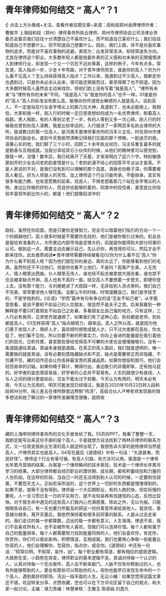 # 青年律师如何结交 “ 高人”？1

☝ 点击上方头像或+关注，查看作者往期文章~来源：段和段郑州金牌律师作者：曹振华 上海段和段（郑州）律师事务所执业律师、郑州市律师协会公司法律业务委员会委员我们往往十分清楚自己不喜欢什么，而不知道自己喜欢什么；我们往往知道自己不想要什么，但不知道自己想要什么。因此，我们上路，并不是对喜欢事物的追求，而是对不喜欢事物的逃避。表现为：出发异常坚决，却经常迷失方向。尤其在律师这个职业，大多数年轻人都是抱着朴素的正义感和对未来的无限憧憬进入到律师行业，却发现一个又一个坑在不远处等着，这样的例子，今年有点多。常言道，高人指点一步，少走十年弯路，对于青年律师而言，谁是你的高人？你为什么看不见高人？怎么持续获得高人指点？工作以来，我遇到过不少高人，我断定你也遇到过，只是你未必全认出来，很可能还擦肩而过，甚至得罪了也不知道。因为大多数时候高人虽然会主动来找你，但他们脸上没有写着“我是高人”。“律所有未来”与“律所有你的未来”不同，“我是高人”与“我是你的高人”也不一样。01谁是你的“高人”高人的标准没有那么高，能够向你传道授业解惑的人就是高人。谈到高人，不一定是站在行业金字塔尖上的那几位大神，真遇到了，也未必能用上。我相信，大家和我一样，刚入行的时候一定日思夜想如何成为一名优秀律师，盼着高人指路，贵人相助，有的人等到又老了一岁，有的人等到又多一次心碎。刚入行的时候我也曾到处找人请教，我是比较幸运的，入行就进了一家两百多名执业律师的大所，我请教过的第一位高人，是河南天基律师事务所的冯军义主任，时任郑州市律师协会的副会长。直到今天我依然清晰记得我们见面的那个傍晚，一脸迷茫的我，语重心长的他，我们聊了三个小时，回顾二十余年执业经历，冯主任重复最多的就是勤奋与互相成就。当我分享给其它小伙伴的时候，从他们的眼神里可以感觉到，跟我一样，没懂！数年后，我已经离开了天基，才渐渐明白了这六个字。特别像情窦初开的少女去问老奶奶爱情是什么？老奶奶漫不经心的回答平平淡淡才是真。不是人家说的不对，是我们没有到可以理解的那个高度。酒香也怕巷子深，你需要被高人看见。好为人师是人的天性，加上律师这个行业只能传承，不能继承，其实有很多有能力教、也有意愿教的前辈。找高人，不用老想着那几个站在金字塔尖的人物，身边比你做的好的人，而且你也能够的着的、同类中的佼佼者，甚至是比你经验丰富但年龄比你小的，都是！他们就像前进中的

# 青年律师如何结交 “ 高人”？2

路标，虽然在你前面，但是只要你足够努力，完全可以借着他们指引的方向一个一个的超越他们，高人很多时候是不需要你去找的，他们是被你吸引过来的。机会总是留给有准备的人，大所里边内部市场是足够大的，前提是你能得到大部分同事的认可。做到这一点，需要主动去展示自己，先认识你，再觉得你可以，然后才会不断来找你。此处推荐阅读☛青年律师需要持续被看见02你为什么看不见“高人”你为什么看不到高人呢？因为他们就在你的身边，离的太近了，你能够看到他们的毛病，虽然你还干不过他们，但是你也看不上他们，不是吗？距离产生美，人无完人，情人眼里出西施，仆人眼里无伟人，谁也经不起总被拿放大镜去看，谁也禁不住总被拿缺点开涮，高人也有不高的一面，结交高人不要想着一步登天，即便你登上去，没有那个能力，与刘姥姥进了大观园一样，无非给别人添点笑料。我们自己不完美，常常要求他人够完美。没那么牛的时候，时常提醒自己，我们是学技艺的，不是学挑刺的。《论语》“学而”篇中有句有争议的话“无友不如己者”，从字面意思看，是说不要和不如自己的人交朋友，很显然不是夫子之意。后来我看到一种解释是不要只盯着朋友不如自己之处看，多看朋友比自己强的地方。只有这样，三人行必有我师，见贤思齐就通顺了。如果我们有了这种心态，到处都是老师，到处都是高人。03怎样获得“高人”指点越努力，越幸运。高人之所以高，就是因为他们善于发现人才，用好人才，喜欢顺时顺势成就人才。只不过大佬都在高处，你太低了，他们看不见你，所以你要不断的积累实力，你向上奋进的能量就在吸引着他们的目光，日积月累，甚至那些曾经觉得高不可攀的大佬也会慢慢被吸引。没有一条道路通往真诚，真诚本身就是道路。在真正的高人面前，我们就是透明的，唯一需要做的就是真诚，没有必要刻意隐藏缺点和不足，缺点是需要修正而非隐藏，不仅藏不住，藏的动作还会让你丢掉最宝贵的真诚品质。如果你想投机取巧，他们会轻而易举的识破。如果你精于算计，懒得付出，身边吸引的非傻即笨，还有拍马屁的。好学者的姿态很容易装，好学者的心态并不容易有。人生的路很少有直线，人与人之间的缘分更是如此，交友不能太过于权衡，今天认为有用的，明天未必有用，今天认为无用的，明天可能发现已经错过。我是在2020年10月22日转入段和段郑州分所，隔三差五在律所群里边熬制“鸡汤”，高级合伙人卢琴老师发现我的很多想法和她了解过的一家律所发展理念很像，就把收

# 青年律师如何结交 “ 高人”？3

藏的上海申同律师事务所的文化手册发给了我。55页的PPT，我看了整整一天，我断定能写出来这份手册的是个高人，于是就想方设法找到了杨林兵律师的联系方式，又一位改变我执业生涯的高人就这样出现了。我想告诉大家的是杨律师当然是高人，卢律师其实也是高人。04写在最后《道德经》中有一句话：“大道甚夷，而民好径”。律师这个行业有章可循，有高人引路，有方法可以用。案源是一个律师长年累月营销的结果，办案是一个律师瞬间的技术表现，技术是一个律师长年累月学习的结果。大部分律师都会经历职业的潜伏期、成长期，都有积蓄经验和力量的人生阶段。在这样的阶段，当自己一时还无法得到别人认可的时候，一定要耐住寂寞，不要怨天尤人。正如尼采所说的，这个世界上一切好的东西都是慢慢得到的，如果不是，就等于没有得到。律师是一个大后期职业，有的人跑的快，但实际慢的要死。人一旦习惯日复一日的平实努力，就不会轻易再有找捷径的心态，反而比较快。对于我生命中遇见的这些高人们我内心充满感激，除此之外，无以为报。只能暗暗告诉自己，有一天也要力所能及的把这一份份善意传递给其他人。我坚信，善意越分越多。离开天基后，我依然保持着和很多前同事的联系。人是从过去走来的，我们走过的每一步都算数，迈出的每一步都有意义。人生海海，律途不易，我们不会喜欢所有人，也不会被所有人喜欢，但我们可以选择珍惜。每个人都有属于自己的能量频率，每个人都需要努力找到能量同频的人，他们会喜欢你，肯定你，欣赏你，你们可以彼此影响，积攒情谊，互相成就。我们也要用心争取一些能量比你高的人，他们会理解你，包容你，指点你，成全你。《道德经》中还有一句话：“知常曰明，不知常，妄作，凶”。每个职业都有常道，都有相应的底层逻辑。大趋势在变，小趋势在突变，律师职业的基本逻辑不变，真诚对待每一个认识的人，认真对待每一个在办案件，高人会不断来敲门。人脉不仅有你帮助过的人，也有你能够帮助的人，更会有那些可以帮助你的人。祝你也能早日发现生命中的一个个高人，遇到美好的职场，活出一段丰盈的人生。无讼小编：如果您觉得这篇文章还不错，欢迎转发分享、点赞收藏，您也可以在下方评论区留下自己的观点，和大家一起讨论。主编：靖力责编：林慧审核：王雅玉 陈丽娟 刘逸凡

